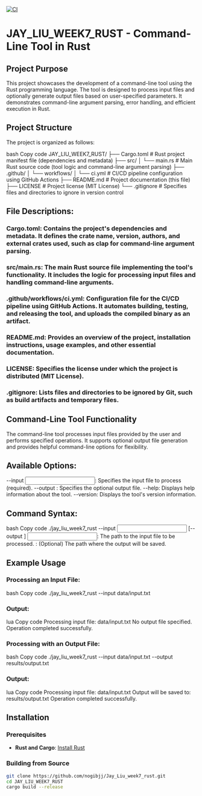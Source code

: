 [![CI](https://github.com/nogibjj/Jay_Liu_week7_rust/actions/workflows/ci.yml/badge.svg)](https://github.com/nogibjj/Jay_Liu_week7_rust/actions/workflows/ci.yml)
# JAY_LIU_WEEK7_RUST - Command-Line Tool in Rust



## Project Purpose

This project showcases the development of a command-line tool using the Rust programming language. The tool is designed to process input files and optionally generate output files based on user-specified parameters. It demonstrates command-line argument parsing, error handling, and efficient execution in Rust.


## Project Structure

The project is organized as follows:

bash
Copy code
JAY_LIU_WEEK7_RUST/
├── Cargo.toml             # Rust project manifest file (dependencies and metadata)
├── src/
│   └── main.rs            # Main Rust source code (tool logic and command-line argument parsing)
├── .github/
│   └── workflows/
│       └── ci.yml         # CI/CD pipeline configuration using GitHub Actions
├── README.md              # Project documentation (this file)
├── LICENSE                # Project license (MIT License)
└── .gitignore             # Specifies files and directories to ignore in version control

## File Descriptions:
### Cargo.toml: Contains the project's dependencies and metadata. It defines the crate name, version, authors, and external crates used, such as clap for command-line argument parsing.

### src/main.rs: The main Rust source file implementing the tool's functionality. It includes the logic for processing input files and handling command-line arguments.

### .github/workflows/ci.yml: Configuration file for the CI/CD pipeline using GitHub Actions. It automates building, testing, and releasing the tool, and uploads the compiled binary as an artifact.

### README.md: Provides an overview of the project, installation instructions, usage examples, and other essential documentation.

### LICENSE: Specifies the license under which the project is distributed (MIT License).

### .gitignore: Lists files and directories to be ignored by Git, such as build artifacts and temporary files.

## Command-Line Tool Functionality
The command-line tool processes input files provided by the user and performs specified operations. It supports optional output file generation and provides helpful command-line options for flexibility.

## Available Options:
--input <INPUT>: Specifies the input file to process (required).
--output <OUTPUT>: Specifies the optional output file.
--help: Displays help information about the tool.
--version: Displays the tool's version information.
## Command Syntax:
bash
Copy code
./jay_liu_week7_rust --input <INPUT> [--output <OUTPUT>]
<INPUT>: The path to the input file to be processed.
<OUTPUT>: (Optional) The path where the output will be saved.

## Example Usage
### Processing an Input File:
bash
Copy code
./jay_liu_week7_rust --input data/input.txt
### Output:
lua
Copy code
Processing input file: data/input.txt
No output file specified.
Operation completed successfully.
### Processing with an Output File:
bash
Copy code
./jay_liu_week7_rust --input data/input.txt --output results/output.txt
### Output:
lua
Copy code
Processing input file: data/input.txt
Output will be saved to: results/output.txt
Operation completed successfully.
## Installation

### Prerequisites

- **Rust and Cargo**: [Install Rust](https://www.rust-lang.org/tools/install)

### Building from Source

```bash
git clone https://github.com/nogibjj/Jay_Liu_week7_rust.git
cd JAY_LIU_WEEK7_RUST
cargo build --release


